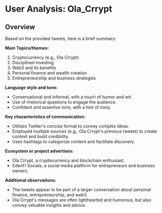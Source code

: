 # User Analysis: Ola_Crrypt

## Overview

Based on the provided tweets, here is a brief summary:

**Main Topics/themes:**

1. Cryptocurrency (e.g., Ola Crrypt)
2. Disciplined investing
3. Web3 and its benefits
4. Personal finance and wealth creation
5. Entrepreneurship and business strategies

**Language style and tone:**

* Conversational and informal, with a touch of humor and wit.
* Use of rhetorical questions to engage the audience.
* Confident and assertive tone, with a hint of irony.

**Key characteristics of communication:**

* Utilizes Twitter's concise format to convey complex ideas.
* Employed multiple sources (e.g., Ola Crrypt's previous tweets) to create context and build credibility.
* Uses hashtags to categorize content and facilitate discovery.

**Ecosystem or project advertises:**

* Ola Crrypt, a cryptocurrency and blockchain enthusiast.
* EdenFi Socials, a social media platform for entrepreneurs and business owners.

**Additional observations:**

* The tweets appear to be part of a larger conversation about personal finance, entrepreneurship, and web3.
* Ola Crrypt's messages are often lighthearted and humorous, but also convey valuable insights and advice.
